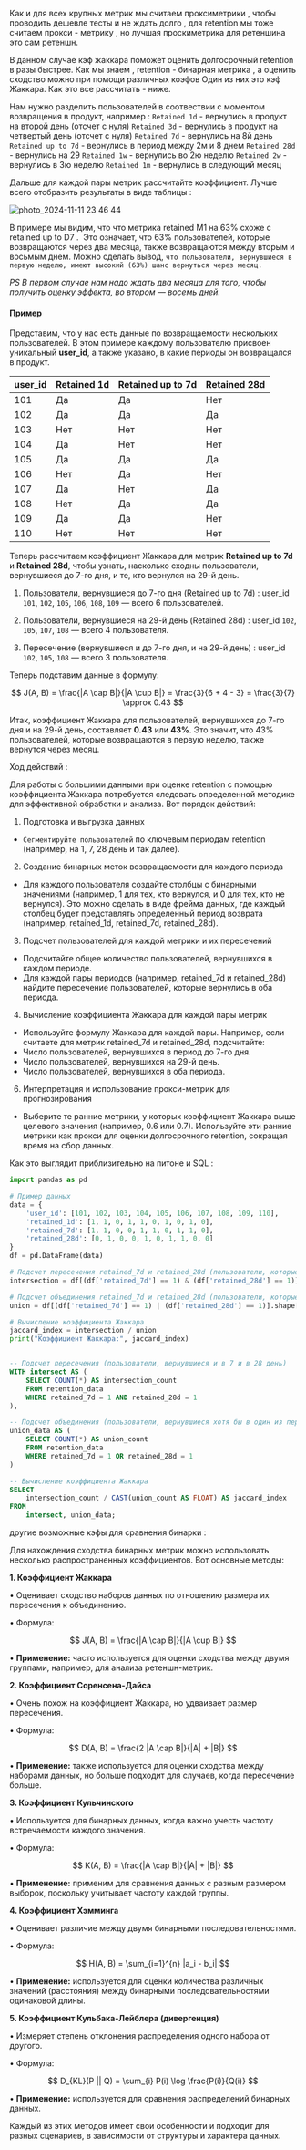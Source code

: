 Как и для всех крупных метрик мы считаем проксиметрики , чтобы проводить дешевле тесты и не ждать долго , для retention мы тоже считаем прокси - метрику , но лучшая проскиметрика для ретеншина это сам ретеншн. 

В данном случае кэф жаккара поможет оценить долгосрочный retention в разы быстрее. Как мы знаем , retention - бинарная метрика , а оценить сходство можно при помощи различных коэфов Один из них это кэф Жаккара. Как это все рассчитать - ниже. 

Нам нужно разделить пользователей в соотвествии с моментом возвращения в продукт, например : 
`Retained 1d`  - вернулись в продукт на второй день (отсчет с нуля)
`Retained 3d`  - вернулись в продукт на четвертый день (отсчет с нуля)
`Retained 7d`  - вернулись на 8й день
`Retained up to 7d`  - вернулись в период между 2м и 8 днем
`Retained 28d`  - вернулись на 29
`Retained 1w` - вернулись во 2ю неделю
`Retained 2w` - вернулись в 3ю неделю
`Retained 1m` - вернулись в следующий месяц

Дальше для каждой пары метрик рассчитайте коэффициент. Лучше всего отобразить результаты в виде таблицы : 

![photo_2024-11-11 23 46 44](https://github.com/user-attachments/assets/3adacdfa-ee93-4619-8fe2-50fc608ec6ac)

В примере мы видим, что что метрика retained М1 на 63% схоже с  retained up to D7 .  Это означает, что 63% пользователей, которые возвращаются через два месяца, также возвращаются между вторым и восьмым днем. Можно сделать вывод, `что пользователи, вернувшиеся в первую неделю, имеют высокий (63%) шанс вернуться через месяц.` 

*PS В первом случае нам надо ждать два месяца для того, чтобы получить оценку эффекта, во втором — восемь дней.*

<h4>Пример</h4>

Представим, что у нас есть данные по возвращаемости нескольких пользователей. В этом примере каждому пользователю присвоен уникальный **user_id**, а также указано, в какие периоды он возвращался в продукт.

| user_id | Retained 1d | Retained up to 7d | Retained 28d |
|---------|-------------|-------------------|--------------|
| 101     | Да          | Да               | Нет          |
| 102     | Да          | Да               | Да           |
| 103     | Нет         | Нет              | Нет          |
| 104     | Да          | Нет              | Нет          |
| 105     | Да          | Да               | Да           |
| 106     | Нет         | Да               | Нет          |
| 107     | Да          | Нет              | Да           |
| 108     | Нет         | Да               | Да           |
| 109     | Да          | Да               | Нет          |
| 110     | Нет         | Нет              | Нет          |

Теперь рассчитаем коэффициент Жаккара для метрик **Retained up to 7d** и **Retained 28d**, чтобы узнать, насколько сходны пользователи, вернувшиеся до 7-го дня, и те, кто вернулся на 29-й день.

1. Пользователи, вернувшиеся до 7-го дня (Retained up to 7d) : user_id `101`, `102`, `105`, `106`, `108`, `109` — всего 6 пользователей.

2. Пользователи, вернувшиеся на 29-й день (Retained 28d) : user_id `102`, `105`, `107`, `108` — всего 4 пользователя.

3. Пересечение (вернувшиеся и до 7-го дня, и на 29-й день) : user_id `102`, `105`, `108` — всего 3 пользователя.

Теперь подставим данные в формулу:
  
  $$
J(A, B) = \frac{|A \cap B|}{|A \cup B|} = \frac{3}{6 + 4 - 3} = \frac{3}{7} \approx 0.43
$$

Итак, коэффициент Жаккара для пользователей, вернувшихся до 7-го дня и на 29-й день, составляет **0.43** или **43%**. Это значит, что 43% пользователей, которые возвращаются в первую неделю, также вернутся через месяц.

Ход действий : 

Для работы с большими данными при оценке retention с помощью коэффициента Жаккара потребуется следовать определенной методике для эффективной обработки и анализа. Вот порядок действий:

1. Подготовка и выгрузка данных 
- `Сегментируйте пользователей`  по ключевым периодам retention (например, на 1, 7, 28 день и так далее).

2. Создание бинарных меток возвращаемости для каждого периода
- Для каждого пользователя создайте столбцы с бинарными значениями (например, 1 для тех, кто вернулся, и 0 для тех, кто не вернулся). Это можно сделать в виде фрейма данных, где каждый столбец будет представлять определенный период возврата (например, retained_1d, retained_7d, retained_28d).

3. Подсчет пользователей для каждой метрики и их пересечений
- Подсчитайте  общее количество пользователей, вернувшихся в каждом периоде.
- Для каждой пары периодов (например, retained_7d и retained_28d) найдите пересечение пользователей, которые вернулись в оба периода.

4. Вычисление коэффициента Жаккара для каждой пары метрик 
- Используйте формулу Жаккара для каждой пары. Например, если считаете для метрик retained_7d и retained_28d, подсчитайте:
- Число пользователей, вернувшихся в период до 7-го дня.
- Число пользователей, вернувшихся на 29-й день.
- Число пользователей, вернувшихся в оба периода.

6. Интерпретация и использование прокси-метрик для прогнозирования
- Выберите те ранние метрики, у которых коэффициент Жаккара выше целевого значения (например, 0.6 или 0.7). Используйте эти ранние метрики как прокси для оценки долгосрочного retention, сокращая время на сбор данных.

Как это выглядит приблизительно на питоне и SQL : 

```python
import pandas as pd

# Пример данных
data = {
    'user_id': [101, 102, 103, 104, 105, 106, 107, 108, 109, 110],
    'retained_1d': [1, 1, 0, 1, 1, 0, 1, 0, 1, 0],
    'retained_7d': [1, 1, 0, 0, 1, 1, 0, 1, 1, 0],
    'retained_28d': [0, 1, 0, 0, 1, 0, 1, 1, 0, 0]
}
df = pd.DataFrame(data)

# Подсчет пересечения retained_7d и retained_28d (пользователи, которые вернулись и в 7 и в 28 день)
intersection = df[(df['retained_7d'] == 1) & (df['retained_28d'] == 1)].shape[0]

# Подсчет объединения retained_7d и retained_28d (пользователи, которые вернулись хотя бы в один из периодов)
union = df[(df['retained_7d'] == 1) | (df['retained_28d'] == 1)].shape[0]

# Вычисление коэффициента Жаккара
jaccard_index = intersection / union
print("Коэффициент Жаккара:", jaccard_index)

```


```SQL

-- Подсчет пересечения (пользователи, вернувшиеся и в 7 и в 28 день)
WITH intersect AS (
    SELECT COUNT(*) AS intersection_count
    FROM retention_data
    WHERE retained_7d = 1 AND retained_28d = 1
),

-- Подсчет объединения (пользователи, вернувшиеся хотя бы в один из периодов)
union_data AS (
    SELECT COUNT(*) AS union_count
    FROM retention_data
    WHERE retained_7d = 1 OR retained_28d = 1
)

-- Вычисление коэффициента Жаккара
SELECT 
    intersection_count / CAST(union_count AS FLOAT) AS jaccard_index
FROM 
    intersect, union_data;

```


другие возможные кэфы для сравнения бинарки : 

Для нахождения сходства бинарных метрик можно использовать несколько распространенных коэффициентов. Вот основные методы:

  

**1. Коэффициент Жаккара**

  

• Оценивает сходство наборов данных по отношению размера их пересечения к объединению.

• Формула:

$$
J(A, B) = \frac{|A \cap B|}{|A \cup B|}
$$

• **Применение:** часто используется для оценки сходства между двумя группами, например, для анализа ретеншн-метрик.

  

**2. Коэффициент Соренсена-Дайса**

  

• Очень похож на коэффициент Жаккара, но удваивает размер пересечения.

• Формула:

$$
D(A, B) = \frac{2 |A \cap B|}{|A| + |B|}
$$

• **Применение:** также используется для оценки сходства между наборами данных, но больше подходит для случаев, когда пересечение больше.

  

**3. Коэффициент Кульчинского**




• Используется для бинарных данных, когда важно учесть частоту встречаемости каждого значения.

• Формула:

$$
K(A, B) = \frac{|A \cap B|}{|A| + |B|}
$$

• **Применение:** применим для сравнения данных с разным размером выборок, поскольку учитывает частоту каждой группы.

  

**4. Коэффициент Хэмминга**

  

• Оценивает различие между двумя бинарными последовательностями.

• Формула:

$$
H(A, B) = \sum_{i=1}^{n} |a_i - b_i|
$$

• **Применение:** используется для оценки количества различных значений (расстояния) между бинарными последовательностями одинаковой длины.

  

**5. Коэффициент Кульбака-Лейблера (дивергенция)**

  

• Измеряет степень отклонения распределения одного набора от другого.

• Формула:

$$
D_{KL}(P || Q) = \sum_{i} P(i) \log \frac{P(i)}{Q(i)}
$$

• **Применение:** используется для сравнения распределений бинарных данных.

  

Каждый из этих методов имеет свои особенности и подходит для разных сценариев, в зависимости от структуры и характера данных.
